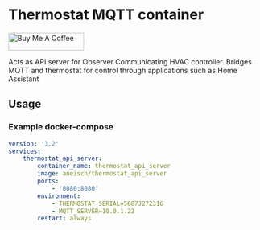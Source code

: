 # Thermostat MQTT container
<a href="https://www.buymeacoffee.com/aneisch" target="_blank"><img src="https://cdn.buymeacoffee.com/buttons/default-black.png" width="150px" height="35px" alt="Buy Me A Coffee" style="height: 35px !important;width: 150px !important;" ></a><br>

Acts as API server for Observer Communicating HVAC controller. Bridges MQTT and thermostat for control through applications such as Home Assistant

## Usage

### Example docker-compose

```yaml
version: '3.2'
services:
    thermostat_api_server:
        container_name: thermostat_api_server
        image: aneisch/thermostat_api_server
        ports:
            - '8080:8080'
        environment:
            - THERMOSTAT_SERIAL=5687J272316
            - MQTT_SERVER=10.0.1.22
        restart: always
```
